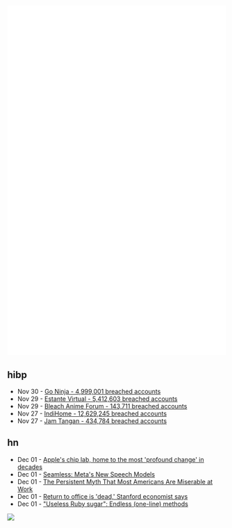 ![Metrics](https://raw.githubusercontent.com/phixion/phixion/master/metrics.svg)

## hibp

<!--
for https://github.com/phixion/phixion/blob/main/.github/workflows/feeds.yml
-->
<!--START_SECTION:haveibeenpwnd-->
- Nov 30 - [Go Ninja - 4,999,001 breached accounts](https://haveibeenpwned.com/PwnedWebsites#GoNinja)
- Nov 29 - [Estante Virtual - 5,412,603 breached accounts](https://haveibeenpwned.com/PwnedWebsites#EstanteVirtual)
- Nov 29 - [Bleach Anime Forum - 143,711 breached accounts](https://haveibeenpwned.com/PwnedWebsites#BleachAnime)
- Nov 27 - [IndiHome - 12,629,245 breached accounts](https://haveibeenpwned.com/PwnedWebsites#IndiHome)
- Nov 27 - [Jam Tangan - 434,784 breached accounts](https://haveibeenpwned.com/PwnedWebsites#JamTangan)
<!--END_SECTION:haveibeenpwnd-->

## hn

<!--
for https://github.com/phixion/phixion/blob/main/.github/workflows/feeds.yml
-->
<!--START_SECTION:hn-->
- Dec 01 - [Apple's chip lab, home to the most 'profound change' in decades](https://www.cnbc.com/2023/12/01/how-apple-makes-its-own-chips-for-iphone-and-mac-edging-out-intel.html)
- Dec 01 - [Seamless: Meta's New Speech Models](https://ai.meta.com/research/seamless-communication/)
- Dec 01 - [The Persistent Myth That Most Americans Are Miserable at Work](https://www.theatlantic.com/ideas/archive/2023/12/great-resignation-myth-polls/676189/)
- Dec 01 - [Return to office is 'dead,' Stanford economist says](https://www.cnbc.com/2023/11/30/return-to-office-is-dead-stanford-economist-says-heres-why.html)
- Dec 01 - ["Useless Ruby sugar": Endless (one-line) methods](https://zverok.space/blog/2023-12-01-syntax-sugar5-endless-methods.html)
<!--END_SECTION:hn-->

<!--
for https://yhype.me
-->
![](https://hit.yhype.me/github/profile?user_id=13013670)
